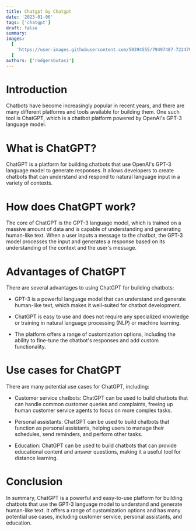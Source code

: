 ```yaml
---
title: Chatgpt by Chatgpt
date: '2023-01-06'
tags: ['chatgpt']
draft: false
summary:
images:
  [
    'https://user-images.githubusercontent.com/50394555/79497487-72247980-8030-11ea-97c3-4626659f26a6.jpg',
  ]
authors: ['rodgersbutasi']
---
```


# Introduction

Chatbots have become increasingly popular in recent years, and there are many different platforms and tools available for building them. One such tool is ChatGPT, which is a chatbot platform powered by OpenAI's GPT-3 language model.

# What is ChatGPT?

ChatGPT is a platform for building chatbots that use OpenAI's GPT-3 language model to generate responses. It allows developers to create chatbots that can understand and respond to natural language input in a variety of contexts.

# How does ChatGPT work?

The core of ChatGPT is the GPT-3 language model, which is trained on a massive amount of data and is capable of understanding and generating human-like text. When a user inputs a message to the chatbot, the GPT-3 model processes the input and generates a response based on its understanding of the context and the user's message.

# Advantages of ChatGPT

There are several advantages to using ChatGPT for building chatbots:

- GPT-3 is a powerful language model that can understand and generate human-like text, which makes it well-suited for chatbot development.

- ChatGPT is easy to use and does not require any specialized knowledge or training in natural language processing (NLP) or machine learning.

- The platform offers a range of customization options, including the ability to fine-tune the chatbot's responses and add custom functionality.

# Use cases for ChatGPT

There are many potential use cases for ChatGPT, including:

- Customer service chatbots: ChatGPT can be used to build chatbots that can handle common customer queries and complaints, freeing up human customer service agents to focus on more complex tasks.

- Personal assistants: ChatGPT can be used to build chatbots that function as personal assistants, helping users to manage their schedules, send reminders, and perform other tasks.

- Education: ChatGPT can be used to build chatbots that can provide educational content and answer questions, making it a useful tool for distance learning.

# Conclusion

In summary, ChatGPT is a powerful and easy-to-use platform for building chatbots that use the GPT-3 language model to understand and generate human-like text. It offers a range of customization options and has many potential use cases, including customer service, personal assistants, and education.
